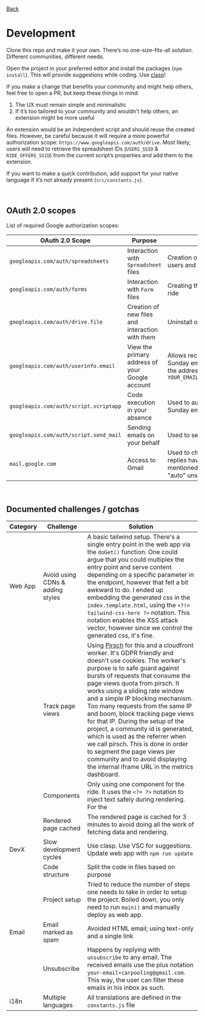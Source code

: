 [Back](https://github.com/manufacturist/carpooling-with-neighbours?tab=readme-ov-file#carpooling-with-neighbours)

# Development

Clone this repo and make it your own. There’s no one-size-fits-all solution. Different communities, different needs.

Open the project in your preferred editor and install the packages (`npm install`). This will provide suggestions while coding. Use [clasp](https://github.com/google/clasp)!

If you make a change that benefits your community and might help others, feel free to open a PR, but keep these things in mind:
1. The UX must remain simple and minimalistic
2. If it’s too tailored to your community and wouldn’t help others, an extension might be more useful

An extension would be an independent script and should reuse the created files. However, be careful because it will require a more powerful authorization scope: `https://www.googleapis.com/auth/drive`. Most likely, users will need to retrieve the spreadsheet IDs (`USERS_SSID` & `RIDE_OFFERS_SSID`) from the current script’s properties and add them to the extension.  

If you want to make a quick contribution, add support for your native language if it’s not already present (`src/constants.js`).  

<br/>

## OAuth 2.0 scopes

List of required Google authorization scopes:

| OAuth 2.0 Scope                        | Purpose | Usage |
|----------------------------------------|---------|-------|
| `googleapis.com/auth/spreadsheets`     | Interaction with `Spreadsheet` files | Creation of spreadsheet files: users and ride offers |
| `googleapis.com/auth/forms`            | Interaction with `Form` files | Creating the form for offering a ride |
| `googleapis.com/auth/drive.file`       | Creation of new files and interaction with them | Uninstall option |
| `googleapis.com/auth/userinfo.email`   | View the primary address of your Google account | Allows recipients to reply to the Sunday email (to unsubscribe) to the address `YOUR_EMAIL+carpooling@gmail.com` |
| `googleapis.com/auth/script.scriptapp` | Code execution in your absence | Used to automatically send the Sunday email |
| `googleapis.com/auth/script.send_mail` | Sending emails on your behalf | Used to send the Sunday email |
| `mail.google.com`                      | Access to Gmail | Used to check if unsubscribe replies have been received at the mentioned address (only for the "auto" unsubscribe mode) |  

<br/>

## Documented challenges / gotchas 

| Category | Challenge | Solution |
|----------|-----------|----------|
| Web App  | Avoid using CDNs & adding styles | A basic tailwind setup. There's a single entry point in the web app via the `doGet()` function. One could argue that you could multiplex the entry point and serve content depending on a specific parameter in the endpoint, however that felt a bit awkward to do. I ended up embedding the generated css in the `index.template.html`, using the `<?!= tailwind-css-here ?>` notation. This notation enables the XSS attack vector, however since we control the generated css, it's fine.|
|          | Track page views | Using [Pirsch](https://pirsch.io) for this and a cloudfront worker. It's GDPR friendly and doesn't use cookies. The worker's purpose is to safe guard against bursts of requests that consume the page views quota from pirsch. It works using a sliding rate window and a simple IP blocking mechanism. Too many requests from the same IP and boom, block tracking page views for that IP. During the setup of the project, a community id is generated, which is used as the referrer when we call pirsch. This is done in order to segment the page views per community and to avoid displaying the internal iframe URL in the metrics dashboard.|
|          | Components | Only using one component for the ride. It uses the `<?= ?>` notation to inject text safely during rendering. For the |
|          | Rendered page cached | The rendered page is cached for 3 minutes to avoid doing all the work of fetching data and rendering. |
| DevX     | Slow development cycles | Use clasp. Use VSC for suggestions. Update web app with `npm run update` |
|          | Code structure | Split the code in files based on purpose |
|          | Project setup  | Tried to reduce the number of steps one needs to take in order to setup the project. Boiled down, you only need to run `main()` and manually deploy as web app. |
| Email    | Email marked as spam | Avoided HTML email; using text-only and a single link |
|          | Unsubscribe | Happens by replying with `unsubscribe` to any email. The received emails use the plus notation `your-email+carpooling@gmail.com`. This way, the user can filter these emails in his inbox as such. |
| i18n     | Multiple languages | All translations are defined in the `constants.js` file |
